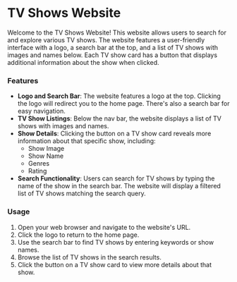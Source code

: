 
# TV Shows Website

Welcome to the TV Shows Website! This website allows users to search for and explore various TV shows. The website features a user-friendly interface with a logo, a search bar at the top, and a list of TV shows with images and names below. Each TV show card has a button that displays additional information about the show when clicked.


### Features

* **Logo and Search Bar**: The website features a logo at the top. Clicking the logo will redirect you to the home page. There's also a search bar for easy navigation.
* **TV Show Listings**: Below the nav bar, the website displays a list of TV shows with images and names.
* **Show Details**: Clicking the button on a TV show card reveals more information about that specific show, including:
    * Show Image
    * Show Name
    * Genres
    * Rating
* **Search Functionality**: Users can search for TV shows by typing the name of the show in the search bar. The website will display a filtered list of TV shows matching the search query.


### Usage

1. Open your web browser and navigate to the website's URL.
2. Click the logo to return to the home page.
3. Use the search bar to find TV shows by entering keywords or show names.
4. Browse the list of TV shows in the search results.
5. Click the button on a TV show card to view more details about that show.







